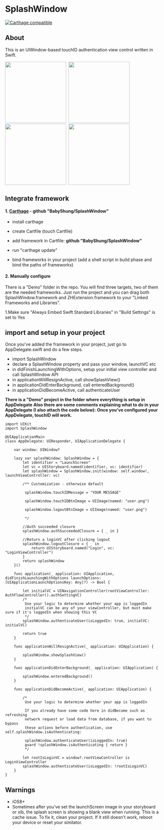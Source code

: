 # SplashWindow
[![Carthage compatible](https://img.shields.io/badge/Carthage-compatible-4BC51D.svg?style=flat)](https://github.com/Carthage/Carthage)

## About
This is an UIWindow-based touchID authentication view control written in Swift.



<div>
<kbd>
<img src="https://cloud.githubusercontent.com/assets/4360870/25762430/a39135e2-31ac-11e7-968b-06d82280bee9.gif" width="200">
<img src="https://cloud.githubusercontent.com/assets/4360870/25762432/a393ee54-31ac-11e7-9222-f9dad7756f68.gif" width="200">
<img src="https://cloud.githubusercontent.com/assets/4360870/25762433/a3975d28-31ac-11e7-976c-c0e2492b7ba0.gif" width="200">
<img src="https://cloud.githubusercontent.com/assets/4360870/25762431/a393ceba-31ac-11e7-8106-ba553bdf302f.gif" width="200">
</kbd>
</div>

## Integrate framework

#### 1. **[Carthage](https://github.com/Carthage/Carthage)** - **github "BabyShung/SplashWindow"**
- install carthage 

- create Cartfile (touch Cartfile)

- add framework in Cartfile: **github "BabyShung/SplashWindow"**


- run "carthage update"

- bind frameworks in your project (add a shell script in build phase and bind the paths of frameworks)

#### 2. Manually configure

There is a "Demo" folder in the repo. You will find three targets, two of them are the needed frameworks. Just run the project and you can drag both SplashWindow.framework and ZHExtension.framework to your "Linked Frameworks and Libraries".

1.Make sure "Always Embed Swift Standard Libraries" in "Build Settings" is set to Yes

## import and setup in your project
Once you've added the framework in your project, just go to AppDelegate.swift and do a few steps.
- import SplashWindow
- declare a SplashWindow property and pass your window, launchVC etc
- in didFinishLaunchingWithOptions, setup your initial view controller and call SplashWindow API
- in applicationWillResignActive, call showSplashView()
- in applicationDidEnterBackground, call enteredBackground()
- in applicationDidBecomeActive, call authenticateUser

**There is a "Demo" project in the folder where everything is setup in AppDelegate**
**Also there are some comments explaining what to do in your AppDelegate (I also attach the code below):**
**Once you've configured your AppDelegate, touchID will work.**

~~~~
import UIKit
import SplashWindow

@UIApplicationMain
class AppDelegate: UIResponder, UIApplicationDelegate {
    
    var window: UIWindow?
    
    lazy var splashWindow: SplashWindow = {
        let identifier = "LaunchScreen"
        let vc = UIStoryboard.named(identifier, vc: identifier)
        let splashWindow = SplashWindow.init(window: self.window!, launchViewController: vc)
        
        /** Customization - otherwise default
         
         splashWindow.touchIDMessage = "YOUR MESSAGE"
         
         splashWindow.touchIDBtnImage = UIImage(named: "user.png")
         
         splashWindow.logoutBtnImage = UIImage(named: "user.png")
         
         */
        
        //Auth succeeded closure
        splashWindow.authSucceededClosure = { _ in }
        
        //Return a loginVC after clicking logout
        splashWindow.logoutClosure = { _ in
            return UIStoryboard.named("Login", vc: "LoginViewController")
        }
        return splashWindow
    }()
    
    func application(_ application: UIApplication, didFinishLaunchingWithOptions launchOptions: [UIApplicationLaunchOptionsKey: Any]?) -> Bool {
        
        let initialVC = UINavigationController(rootViewController: AuthFlowController().authSettingVC)
        /*
         Use your logic to determine whether your app is loggedIn
         initialVC can be any of your viewController, but must make sure if it's loggedIn when showing this VC
         */
        splashWindow.authenticateUser(isLoggedIn: true, initialVC: initialVC)
        
        return true
    }
    
    func applicationWillResignActive(_ application: UIApplication) {
        
        splashWindow.showSplashView()
    }
    
    func applicationDidEnterBackground(_ application: UIApplication) {
        
        splashWindow.enteredBackground()
    }
    
    func applicationDidBecomeActive(_ application: UIApplication) {
        
        /*
         Use your logic to determine whether your app is loggedIn
         
         If you already have some code here in didBecome such as refreshing
         network request or load data from database, if you want to bypass
         these actions before authentication, use self.splashWindow.isAuthenticating:
         
         splashWindow.authenticateUser(isLoggedIn: true)
         guard !splashWindow.isAuthenticating { return }
         */
        
        let rootIsLoginVC = window?.rootViewController is LoginViewController
        splashWindow.authenticateUser(isLoggedIn: !rootIsLoginVC)
    }
}
~~~~

## Warnings
- iOS8+
- Sometimes after you've set the launchScreen image in your storyboard or xib, the splash screen is showing a blank view when running. This is a cache issue. To fix it, clean your project. If it still doesn't work, reboot your device or reset your similator.
